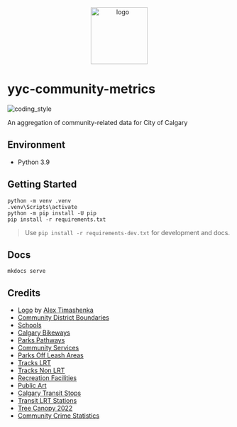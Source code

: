 <div align="center">
    <img src="https://cdn1.iconfinder.com/data/icons/flat-and-simple-part-1/128/location-512.png" alt="logo" height="128">
</div>

# yyc-community-metrics

![coding_style](https://img.shields.io/badge/code%20style-black-000000.svg)

An aggregation of community-related data for City of Calgary

## Environment

- Python 3.9

## Getting Started

    python -m venv .venv
    .venv\Scripts\activate
    python -m pip install -U pip
    pip install -r requirements.txt

> Use `pip install -r requirements-dev.txt` for development and docs.

## Docs

    mkdocs serve

## Credits

- [Logo][1] by [Alex Timashenka][2]
- [Community District Boundaries][3]
- [Schools][4]
- [Calgary Bikeways][5]
- [Parks Pathways][6]
- [Community Services][7]
- [Parks Off Leash Areas][8]
- [Tracks LRT][9]
- [Tracks Non LRT][10]
- [Recreation Facilities][11]
- [Public Art][12]
- [Calgary Transit Stops][13]
- [Transit LRT Stations][14]
- [Tree Canopy 2022][15]
- [Community Crime Statistics][16]

[1]: https://www.iconfinder.com/icons/718953/location_maps_navigation_pin_place_icon
[2]: https://www.iconfinder.com/Oppossume
[3]: https://data.calgary.ca/Base-Maps/Community-District-Boundaries/surr-xmvs
[4]: https://data.calgary.ca/Services-and-Amenities/Schools/fd9t-tdn2
[5]: https://data.calgary.ca/Transportation-Transit/Calgary-Bikeways/jjqk-9b73
[6]: https://data.calgary.ca/Recreation-and-Culture/Parks-Pathways/qndb-27qm
[7]: https://data.calgary.ca/Services-and-Amenities/Community-Services/x34e-bcjz
[8]: https://data.calgary.ca/Recreation-and-Culture/Parks-Off-Leash-Areas/enr4-crti
[9]: https://data.calgary.ca/Transportation-Transit/Tracks-LRT/ic67-rkd7
[10]: https://data.calgary.ca/Transportation-Transit/Tracks-Non-LRT/cq6k-mmku
[11]: https://data.calgary.ca/Recreation-and-Culture/Recreation-Facilities/hxfu-6d96
[12]: https://data.calgary.ca/Recreation-and-Culture/Public-Art/2kp2-hsy7
[13]: https://data.calgary.ca/Transportation-Transit/Calgary-Transit-Stops/muzh-c9qc
[14]: https://data.calgary.ca/Transportation-Transit/Transit-LRT-Stations/2axz-xm4q
[15]: https://data.calgary.ca/Environment/Tree-Canopy-2022/mn2n-4z98
[16]: https://data.calgary.ca/Health-and-Safety/Community-Crime-Statistics/78gh-n26t
